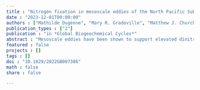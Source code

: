 ```yaml
---
title : "Nitrogen fixation in mesoscale eddies of the North Pacific Subtropical Gyre: patterns and mechanisms"
date : "2023-12-01T00:00:00"
authors : ["Mathilde Dugenne", "Mary R. Gradoville", "Matthew J. Church", "Samuel T. Wilson", "Uri Sheyn", "Matthew J. Harke", "Karin M. Björkman", "Nicholas J. Hawco", "Annette M. Hynes", "François Ribalet", "David M. Karl", "Edward F. DeLong", "Sonya T. Dyhrman", "E. Virginia Armbrust", "Seth John", "John M. Eppley", "Katie Harding", "Brittany Stewart", "Ana M. Cabello", "Kendra A. Turk-Kubo", "Mathieu Caffin", "Angelicque E. White", "Jonathan P. Zehr"]
publication_types : ["2"]
publication : "in *Global Biogeochemical Cycles*"
abstract : "Mesoscale eddies have been shown to support elevated dinitrogen (N2) fixation rates (NFRs) and abundances of N2-fixing microorganisms (diazotrophs), but the mechanisms underlying these observations are not well understood. We sampled two pairs of mesoscale cyclones and anticyclones in the North Pacific Subtropical Gyre in 2017 and 2018 and compared our observations with seasonal patterns from the Hawaii Ocean Time-series (HOT) program. Consistent with previous reports, we found that NFRs were anomalously high for this region (up to 3.7-fold above previous monthly HOT observations) in the centers of both sampled anticyclones. In 2017, these elevated rates coincided with high concentrations of the diazotroph Crocosphaera. We then coupled our field-based observations, together with transcriptomic analyses of nutrient stress marker genes and ecological models, to evaluate the role of biological (via estimates of growth and grazing rates) and physical controls on populations of Crocosphaera, Trichodesmium, and diatom symbionts at the mesoscale. Our results suggest that increased Crocosphaera abundances in the 2017 anticyclone resulted from the alleviation of phosphate limitation, allowing cells to grow at rates exceeding grazing losses. In contrast, distributions of larger, buoyant taxa (Trichodesmium and diatom symbionts) appeared less affected by eddy-driven biological controls. Instead, they appeared driven by physical dynamics along frontal boundaries that separate cyclonic and anticyclonic eddies. No examined controls were able to explain our 2018 findings of higher NFRs in the anticyclone. A generalized explanation of elevated NFRs in mesoscale eddies remains challenging due to the interplay of eddy-driven bottom-up, top-down, and physical control mechanisms."
featured : false
projects : []
tags : []
doi : "10.1029/2022GB007386"
math : false
share : false

---
```

